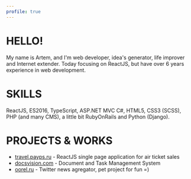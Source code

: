 ```yaml
---
profile: true
---
```


# HELLO!

My name is Artem, and I'm web developer, idea's generator, life improver and Internet extender. Today focusing on ReactJS, but
have over 6 years experience in web development. 

# SKILLS
ReactJS, ES2016, TypeScript, ASP.NET MVC C#, HTML5, CSS3 (SCSS), PHP (and many CMS), a little bit RubyOnRails and Python (Django).

# PROJECTS & WORKS

- [travel.payps.ru](http://travel.payps.ru) - ReactJS single page application for air ticket sales
- [docsvision.com](http://www.docsvision.com/products/legkiy-klient/) - Document and Task Management System
- [oorel.ru](http://oorel.ru) - Twitter news agregator, pet project for fun =)
